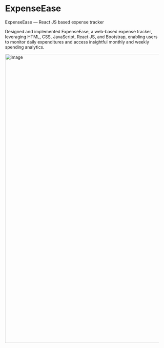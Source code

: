 # ExpenseEase
ExpenseEase — React JS based expense tracker 

Designed and implemented ExpenseEase, a web-based expense tracker, leveraging HTML, CSS, JavaScript, React JS, and Bootstrap, enabling users to monitor daily expenditures and access insightful monthly and weekly spending analytics.

<img width="946" alt="image" src="https://github.com/Ashishrath/ExpenseEase/assets/20970434/27562799-0c78-4b32-9be6-2cb513747041">
